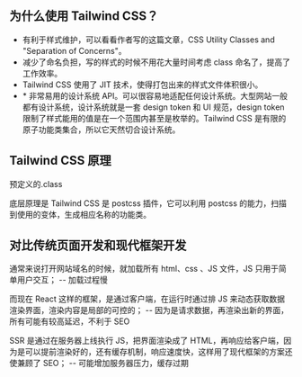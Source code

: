 ## 为什么使用 Tailwind CSS？

- 有利于样式维护，可以看看作者写的这篇文章，CSS Utility Classes and "Separation of Concerns"。
- 减少了命名负担，写的样式的时候不用花大量时间考虑 class 命名了，提高了工作效率。
- Tailwind CSS 使用了 JIT 技术，使得打包出来的样式文件体积很小。
- \* 非常易用的设计系统 API。可以很容易地适配任何设计系统。大型网站一般都有设计系统，设计系统就是一套 design token 和 UI 规范，design token 限制了样式能用的值是在一个范围内甚至是枚举的。Tailwind CSS 是有限的原子功能类集合，所以它天然切合设计系统。

## Tailwind CSS 原理

预定义的.class

底层原理是 Tailwind CSS 是 postcss 插件，它可以利用 postcss 的能力，扫描到使用的变体，生成相应名称的功能类。

## 对比传统页面开发和现代框架开发

通常来说打开网站域名的时候，就加载所有 html、css 、JS 文件，JS 只用于简单用户交互；
-- 加载过程慢

而现在 React 这样的框架，是通过客户端，在运行时通过排 JS 来动态获取数据渲染界面，渲染内容是局部的可控的；
-- 因为是请求数据，再渲染出新的界面，所有可能有较高延迟，不利于 SEO

SSR 是通过在服务器上线执行 JS，把界面渲染成了 HTML，再响应给客户端，因为是可以提前渲染好的，还有缓存机制，响应速度快，这样用了现代框架的方案还使兼顾了 SEO；
-- 可能增加服务器压力，缓存过期
